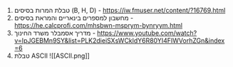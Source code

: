 1. טבלת המרות בסיסים (B, H, D) - https://iw.fmuser.net/content/?16769.html
2. מחשבון למספרים בינאריים והמראת בסיסים - https://he.calcprofi.com/mhsbwn-msprym-bynryym.html
3. מדריך אסמבלר משרד החינוך  - https://www.youtube.com/watch?v=IpJGEBMn9SY&list=PLK2dieiSXsWCkldY6R80YI4FIWVorhZGn&index=6
4. טבלת ASCII ![[ASCII.png]]